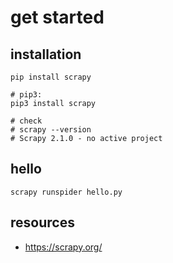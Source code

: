# get started

## installation
```shell
pip install scrapy

# pip3:
pip3 install scrapy

# check
# scrapy --version
# Scrapy 2.1.0 - no active project
```



## hello
```shell
scrapy runspider hello.py
```

## resources
- https://scrapy.org/
